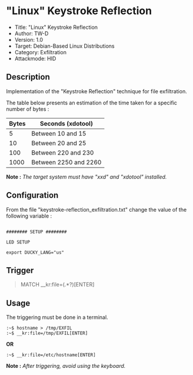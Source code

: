 # "Linux" Keystroke Reflection

- Title:            "Linux" Keystroke Reflection
- Author:           TW-D
- Version:          1.0
- Target:           Debian-Based Linux Distributions
- Category:         Exfiltration
- Attackmode:       HID

## Description

Implementation of the "Keystroke Reflection" technique for file exfiltration.

The table below presents an estimation of the time taken for a specific number of bytes :

| Bytes | Seconds (xdotool) |
| --- | --- |
| 5 | Between 10 and 15 |
| 10 | Between 20 and 25 |
| 100 | Between 220 and 230 |
| 1000 | Between 2250 and 2260 |

__Note :__ *The target system must have "xxd" and "xdotool" installed.*

## Configuration

From the file "keystroke-reflection_exfiltration.txt" change the value of the following variable :
```

######## SETUP ########

LED SETUP

export DUCKY_LANG="us"

```

## Trigger

>
> MATCH __kr:file=(.*?)\[ENTER\]
>

## Usage

The triggering must be done in a terminal.

```
:~$ hostname > /tmp/EXFIL
:~$ __kr:file=/tmp/EXFIL[ENTER]
```

**OR**

```
:~$ __kr:file=/etc/hostname[ENTER]
```

__Note :__ *After triggering, avoid using the keyboard.*
